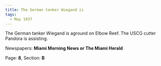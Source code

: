 ```yaml
---  
title: The German tanker Wiegand is  
tags:  
  - May 1937  
---  
```

  
The German tanker Wiegand is aground on Elbow Reef. The USCG cutter Pandora is assisting.  
  
Newspapers: **Miami Morning News or The Miami Herald**  
  
Page: **8**, Section: **B** 
